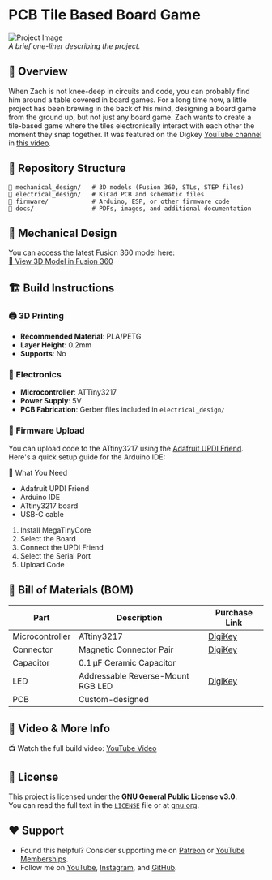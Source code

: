 # PCB Tile Based Board Game 

![Project Image](assets/project-image.png)  
*A brief one-liner describing the project.*  

## 🚀 Overview  
When Zach is not knee-deep in circuits and code, you can probably find him around a table covered in board games. For a long time now, a little project has been brewing in the back of his mind, designing a board game from the ground up, but not just any board game. Zach wants to create a tile-based game where the tiles electronically interact with each other the moment they snap together. It was featured on the Digkey [YouTube channel](https://www.youtube.com/@digikey) in [this video](#).  

## 📂 Repository Structure  
```
📁 mechanical_design/   # 3D models (Fusion 360, STLs, STEP files)
📁 electrical_design/   # KiCad PCB and schematic files
📁 firmware/            # Arduino, ESP, or other firmware code
📁 docs/                # PDFs, images, and additional documentation
```

## 🔩 Mechanical Design  
You can access the latest Fusion 360 model here:  
[🔗 View 3D Model in Fusion 360](https://a360.co/4kI0F6f)

## 🏗️ Build Instructions  

### 🖨️ 3D Printing  
- **Recommended Material**: PLA/PETG  
- **Layer Height**: 0.2mm  
- **Supports**: No  

### 🔌 Electronics  
- **Microcontroller**: ATTiny3217  
- **Power Supply**: 5V  
- **PCB Fabrication**: Gerber files included in `electrical_design/` 

### 💾 Firmware Upload  
You can upload code to the ATtiny3217 using the [Adafruit UPDI Friend](https://learn.adafruit.com/adafruit-updi-friend). Here's a quick setup guide for the Arduino IDE:

🧰 What You Need
- Adafruit UPDI Friend
- Arduino IDE
- ATtiny3217 board
- USB-C cable
1. Install MegaTinyCore
2. Select the Board
3. Connect the UPDI Friend
4. Select the Serial Port
5. Upload Code

## 🛒 Bill of Materials (BOM)  
| Part            | Description                                 | Purchase Link                                     |
| --------------- | ------------------------------------------- | ------------------------------------------------- |
| Microcontroller | ATtiny3217                                  | [DigiKey](https://www.digikey.com/short/wtvwb0pv) |
| Connector       | Magnetic Connector Pair                     | [DigiKey](https://www.digikey.com/short/tv5t94mz) |
| Capacitor       | 0.1 µF Ceramic Capacitor                    |                                                   |
| LED             | Addressable Reverse-Mount RGB LED           | [DigiKey](https://www.digikey.com/short/zhvb3bff) |
| PCB             | Custom-designed                             |                                                   |


## 🎥 Video & More Info  
📺 Watch the full build video: [YouTube Video](#)  

## 📝 License  
This project is licensed under the **GNU General Public License v3.0**.  
You can read the full text in the [`LICENSE`](LICENSE) file or at [gnu.org](https://www.gnu.org/licenses/gpl-3.0.html).  

## ❤️ Support  
- Found this helpful? Consider supporting me on [Patreon](https://www.patreon.com/ByteSizedEngineering) or [YouTube Memberships](https://www.youtube.com/@ByteSizedEngineering/join).  
- Follow me on [YouTube](https://www.youtube.com/@ByteSizedEngineering), [Instagram](https://www.instagram.com/bytesizedengineering/), and [GitHub](https://github.com/bytesizedengineering). 


